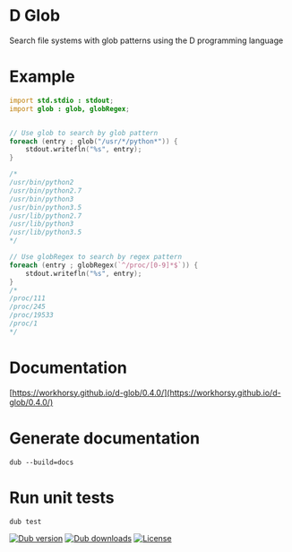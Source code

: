 # D Glob
Search file systems with glob patterns using the D programming language

# Example

```d
import std.stdio : stdout;
import glob : glob, globRegex;


// Use glob to search by glob pattern
foreach (entry ; glob("/usr/*/python*")) {
	stdout.writefln("%s", entry);
}

/*
/usr/bin/python2
/usr/bin/python2.7
/usr/bin/python3
/usr/bin/python3.5
/usr/lib/python2.7
/usr/lib/python3
/usr/lib/python3.5
*/

// Use globRegex to search by regex pattern
foreach (entry ; globRegex(`^/proc/[0-9]*$`)) {
	stdout.writefln("%s", entry);
}
/*
/proc/111
/proc/245
/proc/19533
/proc/1
*/

```

# Documentation

[https://workhorsy.github.io/d-glob/0.4.0/](https://workhorsy.github.io/d-glob/0.4.0/)

# Generate documentation

```
dub --build=docs
```

# Run unit tests

```
dub test
```

[![Dub version](https://img.shields.io/dub/v/d-glob.svg)](https://code.dlang.org/packages/d-glob)
[![Dub downloads](https://img.shields.io/dub/dt/d-glob.svg)](https://code.dlang.org/packages/d-glob)
[![License](https://img.shields.io/badge/license-BSL_1.0-blue.svg)](https://raw.githubusercontent.com/workhorsy/d-glob/master/LICENSE)
